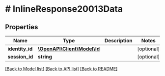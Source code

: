 # # InlineResponse20013Data

## Properties

Name | Type | Description | Notes
------------ | ------------- | ------------- | -------------
**identity_id** | [**\OpenAPI\Client\Model\Id**](Id.md) |  | [optional] 
**session_id** | **string** |  | [optional] 

[[Back to Model list]](../../README.md#documentation-for-models) [[Back to API list]](../../README.md#documentation-for-api-endpoints) [[Back to README]](../../README.md)


